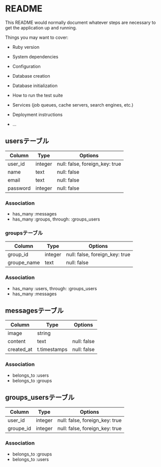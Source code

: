 # README

This README would normally document whatever steps are necessary to get the
application up and running.

Things you may want to cover:

* Ruby version

* System dependencies

* Configuration

* Database creation

* Database initialization

* How to run the test suite

* Services (job queues, cache servers, search engines, etc.)

* Deployment instructions

* ...

## usersテーブル

|Column|Type|Options|
|------|----|-------|
|user_id|integer|null: false, foreign_key: true|
|name|text|null: false|
|email|text|null: false|
password|integer|null: false

### Association
- has_many :messages
- has_many :groups, through: :groups_users

### groupsテーブル

|Column|Type|Options|
|------|----|-------|
|group_id|integer|null: false, foreign_key: true|
|groupe_name|text|null: false|

### Association
- has_many :users, through: :groups_users
- has_many :messages

## messagesテーブル

|Column|Type|Options|
|------|----|-------|
|image|string|
|content|text|null: false|
|created_at|t.timestamps|null: false|

### Association

- belongs_to :users
- belongs_to :groups

## groups_usersテーブル

|Column|Type|Options|
|------|----|-------|
|user_id|integer|null: false, foreign_key: true|
|groupe_id|integer|null: false, foreign_key: true|

### Association

- belongs_to :groups
- belongs_to :users
